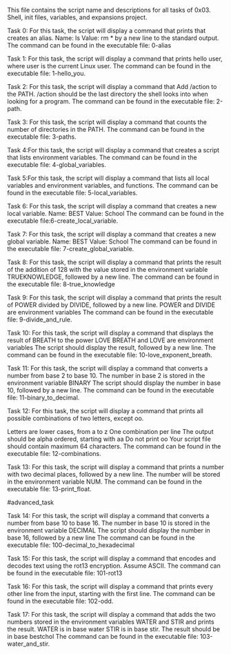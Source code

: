 This file contains the script name and descriptions for all tasks of 0x03. Shell, init files, variables, and expansions project.

Task 0: For this task, the script will display a command that prints that creates an alias.
Name: ls
Value: rm *
by a new line to the standard output. The command can be found in the executable file: 0-alias

Task 1: For this task, the script will display a command that prints hello user, where user is the current Linux user. The command can be found in the executable file: 1-hello_you.

Task 2: For this task, the script will display a command that Add /action to the PATH. /action should be the last directory the shell looks into when looking for a program. The command can be found in the executable file: 2-path.

Task 3: For this task, the script will display a command that counts the number of directories in the PATH. The command can be found in the executable file: 3-paths.

Task 4:For this task, the script will display a command that creates a script that lists environment variables. The command can be found in the executable file:  4-global_variables.

Task 5:For this task, the script will display a command that lists all local variables and environment variables, and functions. The command can be found in the executable file: 5-local_variables.

Task 6: For this task, the script will display a command  that creates a new local variable.
Name: BEST
Value: School
The command can be found in the executable file:6-create_local_variable.

Task 7: For this task, the script will display a command that creates a new global variable.
Name: BEST
Value: School
The command can be found in the executable file: 7-create_global_variable.

Task 8: For this task, the script will display a command that prints the result of the addition of 128 with the value stored in the environment variable TRUEKNOWLEDGE, followed by a new line.
The command can be found in the executable file: 8-true_knowledge

Task 9: For this task, the script will display a command that prints the result of POWER divided by DIVIDE, followed by a new line.
POWER and DIVIDE are environment variables
The command can be found in the executable file: 9-divide_and_rule.

Task 10: For this task, the script will display a command  that displays the result of BREATH to the power LOVE
BREATH and LOVE are environment variables
The script should display the result, followed by a new line. The command can be found in the executable file: 10-love_exponent_breath.

Task 11: For this task, the script will display a command that converts a number from base 2 to base 10.
The number in base 2 is stored in the environment variable BINARY
The script should display the number in base 10, followed by a new line. The command can be found in the executable file: 11-binary_to_decimal.

Task 12: For this task, the script will display a command that prints all possible combinations of two letters, except oo.

Letters are lower cases, from a to z
One combination per line
The output should be alpha ordered, starting with aa
Do not print oo
Your script file should contain maximum 64 characters. The command can be found in the executable file: 12-combinations.

Task 13: For this task, the script will display a command that prints a number with two decimal places, followed by a new line.
The number will be stored in the environment variable NUM. 
The command can be found in the executable file: 13-print_float.

#advanced_task

Task 14: For this task, the script will display a command that converts a number from base 10 to base 16.
The number in base 10 is stored in the environment variable DECIMAL
The script should display the number in base 16, followed by a new line
The command can be found in the executable file: 100-decimal_to_hexadecimal

Task 15: For this task, the script will display a command that encodes and decodes text using the rot13 encryption. Assume ASCII. The command can be found in the executable file: 101-rot13

Task 16: For this task, the script will display a command that prints every other line from the input, starting with the first line.
The command can be found in the executable file: 102-odd.

Task 17: For this task, the script will display a command that adds the two numbers stored in the environment variables WATER and STIR and prints the result.
WATER is in base water
STIR is in base stir.
The result should be in base bestchol
The command can be found in the executable file: 103-water_and_stir.
